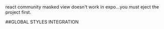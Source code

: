 ##

react community masked view doesn't work in expo...you must eject the project first.

##GLOBAL STYLES INTEGRATION

<!-- <View style={globalStyles.container}>
			<Text style={globalStyles.titleText}>Home Screen</Text> -->

<!-- import { globalStyles } from "../styles/global"; -->
